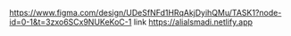 https://www.figma.com/design/UDeSfNFd1HRqAkjDyihQMu/TASK1?node-id=0-1&t=3zxo6SCx9NUKeKoC-1
link
https://alialsmadi.netlify.app
